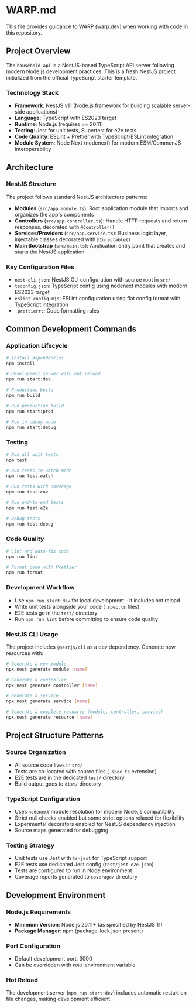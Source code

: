 # WARP.md

This file provides guidance to WARP (warp.dev) when working with code in this repository.

## Project Overview

The `household-api` is a NestJS-based TypeScript API server following modern Node.js development practices. This is a fresh NestJS project initialized from the official TypeScript starter template.

### Technology Stack
- **Framework**: NestJS v11 (Node.js framework for building scalable server-side applications)
- **Language**: TypeScript with ES2023 target
- **Runtime**: Node.js (requires >= 20.11)
- **Testing**: Jest for unit tests, Supertest for e2e tests
- **Code Quality**: ESLint + Prettier with TypeScript-ESLint integration
- **Module System**: Node Next (nodenext) for modern ESM/CommonJS interoperability

## Architecture

### NestJS Structure
The project follows standard NestJS architecture patterns:

- **Modules** (`src/app.module.ts`): Root application module that imports and organizes the app's components
- **Controllers** (`src/app.controller.ts`): Handle HTTP requests and return responses, decorated with `@Controller()`
- **Services/Providers** (`src/app.service.ts`): Business logic layer, injectable classes decorated with `@Injectable()`
- **Main Bootstrap** (`src/main.ts`): Application entry point that creates and starts the NestJS application

### Key Configuration Files
- `nest-cli.json`: NestJS CLI configuration with source root in `src/`
- `tsconfig.json`: TypeScript config using nodenext modules with modern ES2023 target
- `eslint.config.mjs`: ESLint configuration using flat config format with TypeScript integration
- `.prettierrc`: Code formatting rules

## Common Development Commands

### Application Lifecycle
```bash
# Install dependencies
npm install

# Development server with hot reload
npm run start:dev

# Production build
npm run build

# Run production build
npm run start:prod

# Run in debug mode
npm run start:debug
```

### Testing
```bash
# Run all unit tests
npm test

# Run tests in watch mode
npm run test:watch

# Run tests with coverage
npm run test:cov

# Run end-to-end tests
npm run test:e2e

# Debug tests
npm run test:debug
```

### Code Quality
```bash
# Lint and auto-fix code
npm run lint

# Format code with Prettier
npm run format
```

### Development Workflow
- Use `npm run start:dev` for local development - it includes hot reload
- Write unit tests alongside your code (`.spec.ts` files)
- E2E tests go in the `test/` directory
- Run `npm run lint` before committing to ensure code quality

### NestJS CLI Usage
The project includes `@nestjs/cli` as a dev dependency. Generate new resources with:
```bash
# Generate a new module
npx nest generate module [name]

# Generate a controller
npx nest generate controller [name]

# Generate a service
npx nest generate service [name]

# Generate a complete resource (module, controller, service)
npx nest generate resource [name]
```

## Project Structure Patterns

### Source Organization
- All source code lives in `src/`
- Tests are co-located with source files (`.spec.ts` extension)
- E2E tests are in the dedicated `test/` directory
- Build output goes to `dist/` directory

### TypeScript Configuration
- Uses `nodenext` module resolution for modern Node.js compatibility
- Strict null checks enabled but some strict options relaxed for flexibility
- Experimental decorators enabled for NestJS dependency injection
- Source maps generated for debugging

### Testing Strategy
- Unit tests use Jest with `ts-jest` for TypeScript support
- E2E tests use dedicated Jest config (`test/jest-e2e.json`)
- Tests are configured to run in Node environment
- Coverage reports generated to `coverage/` directory

## Development Environment

### Node.js Requirements
- **Minimum Version**: Node.js 20.11+ (as specified by NestJS 11)
- **Package Manager**: npm (package-lock.json present)

### Port Configuration
- Default development port: 3000
- Can be overridden with `PORT` environment variable

### Hot Reload
The development server (`npm run start:dev`) includes automatic restart on file changes, making development efficient.